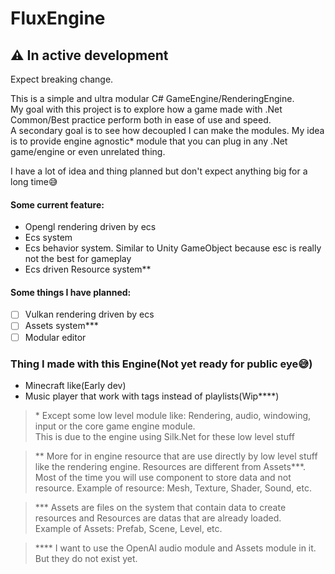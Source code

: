 # FluxEngine

## ⚠ In active development
Expect breaking change.

This is a simple and ultra modular C# GameEngine/RenderingEngine.  
My goal with this project is to explore how a game made with .Net Common/Best practice perform both in ease of use and speed.  
A secondary goal is to see how decoupled I can make the modules.
My idea is to provide engine agnostic* module that you can plug in any .Net game/engine or even unrelated thing.

I have a lot of idea and thing planned but don't expect anything big for a long time😅

#### Some current feature:
- Opengl rendering driven by ecs
- Ecs system
- Ecs behavior system. Similar to Unity GameObject because esc is really not the best for gameplay
- Ecs driven Resource system**

#### Some things I have planned:
- [ ] Vulkan rendering driven by ecs
- [ ] Assets system***
- [ ] Modular editor

### Thing I made with this Engine(Not yet ready for public eye😅)
- Minecraft like(Early dev)
- Music player that work with tags instead of playlists(Wip****)

> \* Except some low level module like: Rendering, audio, windowing, input or the core game engine module.  
This is due to the engine using Silk.Net for these low level stuff

> ** More for in engine resource that are use directly by low level stuff like the rendering engine. Resources are different from Assets***.  
> Most of the time you will use component to store data and not resource.
> Example of resource: Mesh, Texture, Shader, Sound, etc.

> *** Assets are files on the system that contain data to create resources and Resources are datas that are already loaded.  
> Example of Assets: Prefab, Scene, Level, etc.

> **** I want to use the OpenAl audio module and Assets module in it. But they do not exist yet.
